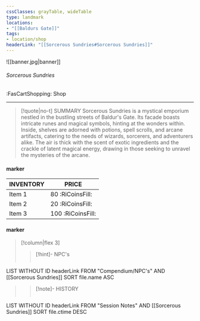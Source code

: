 ```yaml
---
cssClasses: grayTable, wideTable
type: landmark
locations:
- "[[Baldurs Gate]]"
tags:
- location/shop
headerLink: "[[Sorcerous Sundries#Sorcerous Sundries]]"
---
```


![[banner.jpg|banner]]
###### Sorcerous Sundries
<span class="sub2">:FasCartShopping: Shop</span>
___

> [!quote|no-t] SUMMARY
>Sorcerous Sundries is a mystical emporium nestled in the bustling streets of Baldur's Gate. Its facade boasts intricate runes and magical symbols, hinting at the wonders within. Inside, shelves are adorned with potions, spell scrolls, and arcane artifacts, catering to the needs of wizards, sorcerers, and adventurers alike. The air is thick with the scent of exotic ingredients and the crackle of latent magical energy, drawing in those seeking to unravel the mysteries of the arcane.

#### marker
| INVENTORY                  | PRICE |
| -------------------------- | ----- |
| Item 1 | 80 <span class="goldcoin">:RiCoinsFill:</span>  |
| Item 2 | 20 <span class="silvercoin">:RiCoinsFill:</span>   |
| Item 3 | 100 <span class="coppercoin">:RiCoinsFill:</span>  |

<span class="clearfix"></span>

#### marker
> [!column|flex 3]
> > [!hint]-  NPC's
> >```dataview
LIST WITHOUT ID headerLink
FROM "Compendium/NPC's" AND [[Sorcerous Sundries]]
SORT file.name ASC
> 
>> [!note]- HISTORY
>>```dataview
LIST WITHOUT ID headerLink
FROM "Session Notes" AND [[Sorcerous Sundries]]
SORT file.ctime DESC